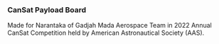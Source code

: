 ### CanSat Payload Board

Made for Narantaka of Gadjah Mada Aerospace Team in 2022 Annual CanSat Competition held by American Astronautical Society (AAS).
